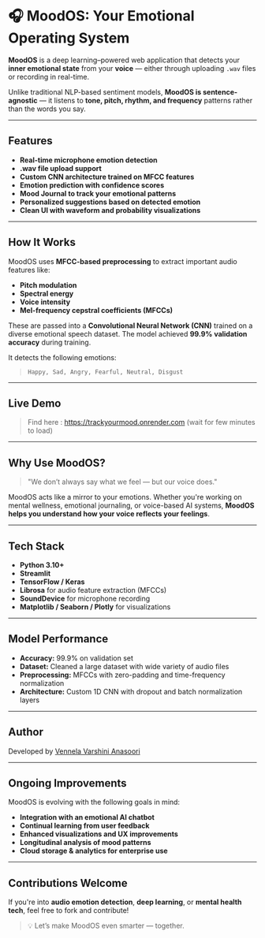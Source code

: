 # 🎧 MoodOS: Your Emotional Operating System

**MoodOS** is a deep learning–powered web application that detects your **inner emotional state** from your **voice** — either through uploading `.wav` files or recording in real-time.

Unlike traditional NLP-based sentiment models, **MoodOS is sentence-agnostic** — it listens to **tone, pitch, rhythm, and frequency** patterns rather than the words you say.

---

## Features

- **Real-time microphone emotion detection**
- **.wav file upload support**
- **Custom CNN architecture trained on MFCC features**
- **Emotion prediction with confidence scores**
- **Mood Journal to track your emotional patterns**
- **Personalized suggestions based on detected emotion**
- **Clean UI with waveform and probability visualizations**

---

## How It Works

MoodOS uses **MFCC-based preprocessing** to extract important audio features like:

- **Pitch modulation**
- **Spectral energy**
- **Voice intensity**
- **Mel-frequency cepstral coefficients (MFCCs)**

These are passed into a **Convolutional Neural Network (CNN)** trained on a diverse emotional speech dataset. The model achieved **99.9% validation accuracy** during training.

It detects the following emotions:

> `Happy, Sad, Angry, Fearful, Neutral, Disgust`

---

## Live Demo

> Find here : https://trackyourmood.onrender.com  (wait for few minutes to load)
--- 

## Why Use MoodOS?

> "We don’t always say what we feel — but our voice does."

MoodOS acts like a mirror to your emotions. Whether you're working on mental wellness, emotional journaling, or voice-based AI systems, **MoodOS helps you understand how your voice reflects your feelings**.

---

## Tech Stack

- **Python 3.10+**
- **Streamlit**
- **TensorFlow / Keras**
- **Librosa** for audio feature extraction (MFCCs)
- **SoundDevice** for microphone recording
- **Matplotlib / Seaborn / Plotly** for visualizations

---

## Model Performance

-  **Accuracy:** 99.9% on validation set  
-  **Dataset:** Cleaned a large dataset with wide variety of audio files
-  **Preprocessing:** MFCCs with zero-padding and time-frequency normalization  
-  **Architecture:** Custom 1D CNN with dropout and batch normalization layers

---

## Author

Developed by [Vennela Varshini Anasoori](https://github.com/vennelavarshini18)

---

## Ongoing Improvements

MoodOS is evolving with the following goals in mind:

-  **Integration with an emotional AI chatbot**
-  **Continual learning from user feedback**
-  **Enhanced visualizations and UX improvements**
-  **Longitudinal analysis of mood patterns**
-  **Cloud storage & analytics for enterprise use**

---

## Contributions Welcome

If you're into **audio emotion detection**, **deep learning**, or **mental health tech**, feel free to fork and contribute!

> 💡 Let’s make MoodOS even smarter — together.

